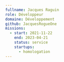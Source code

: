 ```yaml
---
fullname: Jacques Raguin
role: Développeur
domaine: Développement
github: JacquesRogueOne
missions:
  - start: 2021-11-22
    end: 2023-04-21
    status: service
    startups:
      - homologation
---
```

